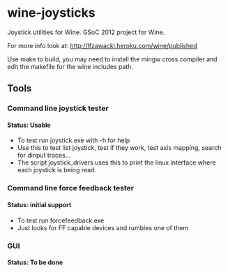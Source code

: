 wine-joysticks
==============

Joystick utilities for Wine. GSoC 2012 project for Wine.

For more info look at: <http://lfzawacki.heroku.com/wine/published>

Use make to build, you may need to install the mingw cross compiler and edit the makefile for the wine includes path.

## Tools

### Command line joystick tester
#### Status: Usable

* To test run joystick.exe with -h for help
* Use this to test list joystick, test if they work, test axis mapping, search for dinput traces...
* The script joystick_drivers uses this to print the linux interface where each joystick is being read.

### Command line force feedback tester
#### Status: initial support

* To test run forcefeedback.exe
* Just looks for FF capable devices and rumbles one of them

### GUI
#### Status: To be done